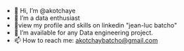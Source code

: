 - 👋 Hi, I’m @akotchaye
- 👀 I’m a data enthusiast
- 🌱view my profile and skills on linkedin "jean-luc batcho"
- 💞️ I’m available for any Data engineering project.
- 📫 How to reach me: akotchaybatcho@gmail.com

<!---ddd
akotchaye/akotchaye is a ✨ special ✨ repository because its `README.md` (this file) appears on your GitHub profile.
You can click the Preview link to take a look at your changes.
--->
